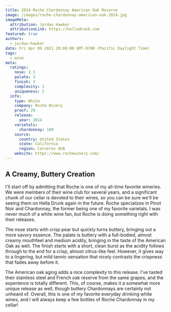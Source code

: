 ```yaml
---
title: 2014 Roche Chardonnay American Oak Reserve
image: /images/roche-chardonnay-american-oak-2014.jpg
imageMeta:
  attribution: Jordan Hawker
  attributionLink: https://helladrunk.com
featured: true
authors:
  - jordan-hawker
date: Fri Apr 09 2021 20:00:00 GMT-0700 (Pacific Daylight Time)
tags:
  - wine
meta:    
  ratings:
    nose: 2.5
    palate: 3
    finish: 3
    complexity: 3
    uniqueness: 2
  info:
    type: White
    company: Roche Winery
    proof: 29
    release:
      year: 2014
    varietals:
      chardonnay: 100
    source:
      country: United States
      state: California
      region: Carneros AVA
    website: https://www.rochewinery.com/
---
```


## A Creamy, Buttery Creation

I'll start off by admitting that Roche is one of my all-time favorite wineries. We were members 
of their wine club for several years, and a significant chunk of our cellar is devoted to their 
wines, so you can be sure we'll be seeing them on Hella Drunk again in the future. Roche 
specializes in Pinot Noir and Chardonnay, the former being one of my favorite varietals. I was 
never much of a white wine fan, but Roche is doing something right with their releases.

The nose starts with crisp pear but quickly turns buttery, bringing out a more savory essence. 
The palate is buttery with a full-bodied, almost creamy mouthfeel and medium acidity, bringing 
in the taste of the American Oak as well. The finish starts with a short, clean burst as the 
acidity follows through to the end for a crisp, almost citrus-like feel. However, it gives way 
to a lingering, but mild tannic sensation that nicely contrasts the crispness that fades away 
before it.

The American oak aging adds a nice complexity to this release. I've tasted their stainless steel 
and French oak reserve from the same grapes, and the experience is totally different. This, of 
course, makes it a somewhat more unique release as well, though buttery Chardonnays are certainly 
not unheard of. Overall, this is one of my favorite everyday drinking white wines, and I will 
always keep a few bottles of Roche Chardonnay in my cellar!
